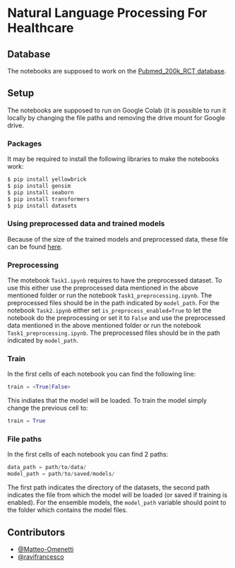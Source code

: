 # Natural Language Processing For Healthcare

## Database

The notebooks are supposed to work on the [Pubmed_200k_RCT database](https://github.com/Franck-Dernoncourt/pubmed-rct/tree/master/PubMed_200k_RCT).

## Setup

The notebooks are supposed to run on Google Colab (it is possible to run it locally by changing the file paths and removing the drive mount for Google drive.

### Packages
It may be required to install the following libraries to make the notebooks work:

```bash
$ pip install yellowbrick
$ pip install gensim
$ pip install seaborn
$ pip install transformers
$ pip install datasets
```

### Using preprocessed data and trained models

Because of the size of the trained models and preprocessed data, these file can be found [here](https://www.dropbox.com/sh/d10caanbn8tnggl/AACoUFDn_RhiGNucrRLTLW7qa?dl=0).

### Preprocessing

The motebook `Task1.ipynb` requires to have the preprocessed dataset. To use this either use the preprocessed data mentioned in the above mentioned folder or run the notebook `Task1_preprocessing.ipynb`. The preprocessed files should be in the path indicated by `model_path`. For the notebook `Task2.ipynb` either set `is_preprocess_enabled=True` to let the notebook do the preprocessing or set it to `False` and use the preprocessed data mentioned in the above mentioned folder or run the notebook `Task1_preprocessing.ipynb`. The preprocessed files should be in the path indicated by `model_path`.

### Train
In the first cells of each notebook you can find the following line:

```python
train = <True|False>
```

This indiates that the model will be loaded. To train the model simply change the previous cell to:

```python
train = True
```

### File paths
In the first cells of each notebook you can find 2 paths:

```python
data_path = path/to/data/
model_path = path/to/saved/models/
```

The first path indicates the directory of the datasets, the second path indicates the file from which the model will be loaded (or saved if training is enabled). For the ensemble models, the ```model_path``` variable should point to the folder which contains the model files.

## Contributors

* [@Matteo-Omenetti](https://github.com/Matteo-Omenetti)
* [@ravifrancesco](https://github.com/ravifrancesco)
